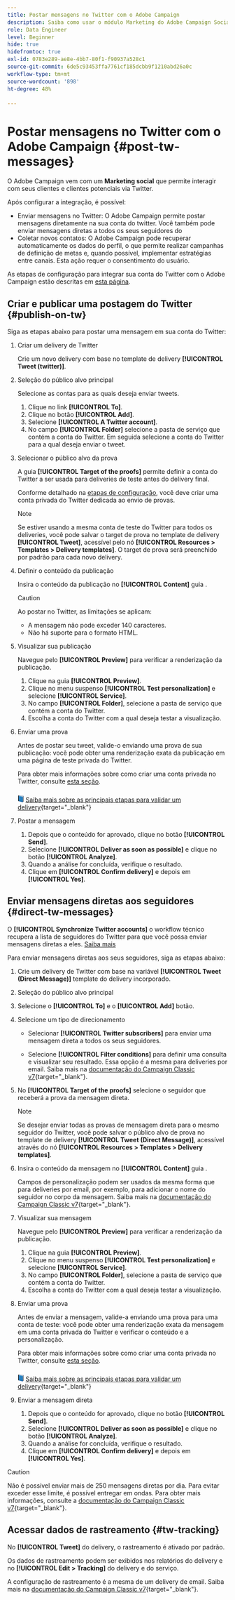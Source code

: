 ```yaml
---
title: Postar mensagens no Twitter com o Adobe Campaign
description: Saiba como usar o módulo Marketing do Adobe Campaign Social para postar mensagens no Twitter e coletar dados de contato
role: Data Engineer
level: Beginner
hide: true
hidefromtoc: true
exl-id: 0783e289-ae8e-4bb7-80f1-f90937a528c1
source-git-commit: 6de5c93453ffa7761cf185dcbb9f1210abd26a0c
workflow-type: tm+mt
source-wordcount: '898'
ht-degree: 48%

---
```



# Postar mensagens no Twitter com o Adobe Campaign {#post-tw-messages}

O Adobe Campaign vem com um **Marketing social** que permite interagir com seus clientes e clientes potenciais via Twitter.

Após configurar a integração, é possível:

* Enviar mensagens no Twitter: O Adobe Campaign permite postar mensagens diretamente na sua conta do twitter. Você também pode enviar mensagens diretas a todos os seus seguidores do 
* Coletar novos contatos: O Adobe Campaign pode recuperar automaticamente os dados do perfil, o que permite realizar campanhas de definição de metas e, quando possível, implementar estratégias entre canais. Esta ação requer o consentimento do usuário.

As etapas de configuração para integrar sua conta do Twitter com o Adobe Campaign estão descritas em [esta página](../connect/ac-tw.md).

## Criar e publicar uma postagem do Twitter {#publish-on-tw}

Siga as etapas abaixo para postar uma mensagem em sua conta do Twitter:

1. Criar um delivery de Twitter

   Crie um novo delivery com base no template de delivery **[!UICONTROL Tweet (twitter)]**.

1. Seleção do público alvo principal

   Selecione as contas para as quais deseja enviar tweets.

   1. Clique no link **[!UICONTROL To]**.
   1. Clique no botão **[!UICONTROL Add]**.
   1. Selecione **[!UICONTROL A Twitter account]**.
   1. No campo **[!UICONTROL Folder]** selecione a pasta de serviço que contém a conta do Twitter. Em seguida selecione a conta do Twitter para a qual deseja enviar o tweet.

1. Selecionar o público alvo da prova

   A guia **[!UICONTROL Target of the proofs]** permite definir a conta do Twitter a ser usada para deliveries de teste antes do delivery final.

   Conforme detalhado na [etapas de configuração](../connect/ac-tw.md#tw-test-account), você deve criar uma conta privada do Twitter dedicada ao envio de provas.

   >[!NOTE]
   >
   >Se estiver usando a mesma conta de teste do Twitter para todos os deliveries, você pode salvar o target de prova no template de delivery **[!UICONTROL Tweet]**, acessível pelo nó **[!UICONTROL Resources > Templates > Delivery templates]**. O target de prova será preenchido por padrão para cada novo delivery.

1. Definir o conteúdo da publicação

   Insira o conteúdo da publicação no **[!UICONTROL Content]** guia .

   >[!CAUTION]
   >
   >Ao postar no Twitter, as limitações se aplicam:
   >
   >* A mensagem não pode exceder 140 caracteres.
   >* Não há suporte para o formato HTML.


1. Visualizar sua publicação

   Navegue pelo **[!UICONTROL Preview]** para verificar a renderização da publicação.

   1. Clique na guia **[!UICONTROL Preview]**.
   1. Clique no menu suspenso **[!UICONTROL Test personalization]** e selecione **[!UICONTROL Service]**.
   1. No campo **[!UICONTROL Folder]**, selecione a pasta de serviço que contém a conta do Twitter.
   1. Escolha a conta do Twitter com a qual deseja testar a visualização.

1. Enviar uma prova

   Antes de postar seu tweet, valide-o enviando uma prova de sua publicação: você pode obter uma renderização exata da publicação em uma página de teste privada do Twitter.

   Para obter mais informações sobre como criar uma conta privada no Twitter, consulte [esta seção](../connect/ac-tw.md#tw-test-account).

   ![](../assets/do-not-localize/book.png) [Saiba mais sobre as principais etapas para validar um delivery](https://experienceleague.adobe.com/docs/campaign-classic/using/sending-messages/key-steps-when-creating-a-delivery/steps-validating-the-delivery.html?lang=pt-BR){target=&quot;_blank&quot;}

1. Postar a mensagem

   1. Depois que o conteúdo for aprovado, clique no botão **[!UICONTROL Send]**.
   1. Selecione **[!UICONTROL Deliver as soon as possible]** e clique no botão **[!UICONTROL Analyze]**.
   1. Quando a análise for concluída, verifique o resultado.
   1. Clique em **[!UICONTROL Confirm delivery]** e depois em **[!UICONTROL Yes]**.


## Enviar mensagens diretas aos seguidores {#direct-tw-messages}

O **[!UICONTROL Synchronize Twitter accounts]** o workflow técnico recupera a lista de seguidores do Twitter para que você possa enviar mensagens diretas a eles. [Saiba mais](../connect/ac-tw.md#synchro-tw-accounts)

Para enviar mensagens diretas aos seus seguidores, siga as etapas abaixo:

1. Crie um delivery de Twitter com base na variável **[!UICONTROL Tweet (Direct Message)]** template do delivery incorporado.

1. Seleção do público alvo principal

1. Selecione o **[!UICONTROL To]** e o **[!UICONTROL Add]** botão.

1. Selecione um tipo de direcionamento

   * Selecionar **[!UICONTROL Twitter subscribers]** para enviar uma mensagem direta a todos os seus seguidores.

   * Selecione **[!UICONTROL Filter conditions]** para definir uma consulta e visualizar seu resultado. Essa opção é a mesma para deliveries por email. Saiba mais na [documentação do Campaign Classic v7](https://experienceleague.adobe.com/docs/campaign-classic/using/getting-started/creating-queries/defining-filter-conditions.html){target=&quot;_blank&quot;}.

1. No **[!UICONTROL Target of the proofs]** selecione o seguidor que receberá a prova da mensagem direta.

   >[!NOTE]
   >
   >Se desejar enviar todas as provas de mensagem direta para o mesmo seguidor do Twitter, você pode salvar o público alvo de prova no template de delivery **[!UICONTROL Tweet (Direct Message)]**, acessível através do nó **[!UICONTROL Resources > Templates > Delivery templates]**. 

1. Insira o conteúdo da mensagem no **[!UICONTROL Content]** guia .

   Campos de personalização podem ser usados da mesma forma que para deliveries por email, por exemplo, para adicionar o nome do seguidor no corpo da mensagem. Saiba mais na [documentação do Campaign Classic v7](https://experienceleague.adobe.com/docs/campaign-classic/using/sending-messages/personalizing-deliveries/about-personalization.html){target=&quot;_blank&quot;}.

1. Visualizar sua mensagem

   Navegue pelo **[!UICONTROL Preview]** para verificar a renderização da publicação.

   1. Clique na guia **[!UICONTROL Preview]**.
   1. Clique no menu suspenso **[!UICONTROL Test personalization]** e selecione **[!UICONTROL Service]**.
   1. No campo **[!UICONTROL Folder]**, selecione a pasta de serviço que contém a conta do Twitter.
   1. Escolha a conta do Twitter com a qual deseja testar a visualização.

1. Enviar uma prova

   Antes de enviar a mensagem, valide-a enviando uma prova para uma conta de teste: você pode obter uma renderização exata da mensagem em uma conta privada do Twitter e verificar o conteúdo e a personalização.

   Para obter mais informações sobre como criar uma conta privada no Twitter, consulte [esta seção](../connect/ac-tw.md#tw-test-account).

   ![](../assets/do-not-localize/book.png) [Saiba mais sobre as principais etapas para validar um delivery](https://experienceleague.adobe.com/docs/campaign-classic/using/sending-messages/key-steps-when-creating-a-delivery/steps-validating-the-delivery.html){target=&quot;_blank&quot;}

1. Enviar a mensagem direta

   1. Depois que o conteúdo for aprovado, clique no botão **[!UICONTROL Send]**.
   1. Selecione **[!UICONTROL Deliver as soon as possible]** e clique no botão **[!UICONTROL Analyze]**.
   1. Quando a análise for concluída, verifique o resultado.
   1. Clique em **[!UICONTROL Confirm delivery]** e depois em **[!UICONTROL Yes]**.

>[!CAUTION]
>
>Não é possível enviar mais de 250 mensagens diretas por dia. Para evitar exceder esse limite, é possível entregar em ondas. Para obter mais informações, consulte a [documentação do Campaign Classic v7](https://experienceleague.adobe.com/docs/campaign-classic/using/sending-messages/key-steps-when-creating-a-delivery/steps-sending-the-delivery.html?lang=en#sending-using-multiple-waves){target=&quot;_blank&quot;}.


## Acessar dados de rastreamento {#tw-tracking}

No **[!UICONTROL Tweet]** do delivery, o rastreamento é ativado por padrão.

Os dados de rastreamento podem ser exibidos nos relatórios do delivery e no **[!UICONTROL Edit > Tracking]** do delivery e do serviço.

A configuração de rastreamento é a mesma de um delivery de email. Saiba mais na [documentação do Campaign Classic v7](https://experienceleague.adobe.com/docs/campaign-classic/using/sending-messages/monitoring-deliveries/about-delivery-monitoring.html?lang=pt-BR){target=&quot;_blank&quot;}.

